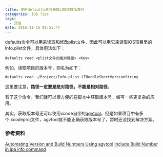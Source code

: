 ```yaml
---
title: 使用defaults命令获取iOS项目版本号
categories: iOS Tips
tags:
  - 其他
date: 2016-11-15 09:51:44
---
```


defaults命令可以用来读取和修改plist文件，因此可以用它来读取iOS项目里的Info.plist文件，具体用法如下：

```shell
defaults read <plist文件的绝对路径> <Key>
```

例如，读取项目的版本号，则名为如下：

```shell
defaults read ~/Project/Info.plist CFBundleShortVersionString
```

这里要注意，**路径一定要是绝对路径，不能是相对路径**。

有了这个命令，我们就可以很方便的在脚本中获取版本号，编写一些更复杂的应用。

其实，获取版本号还可以使用xcode自带的[agvtool](https://developer.apple.com/legacy/library/documentation/Darwin/Reference/ManPages/man1/agvtool.1.html)，但是如果项目中有多个.xcodeproj文件，agvtool就不能正确获取版本号了，暂时还没找到解决方案。

### 参考资料

[Automating Version and Build Numbers Using agvtool](https://developer.apple.com/library/content/qa/qa1827/_index.html)
[Include Build Number in ipa info command](https://github.com/nomad/shenzhen/issues/160)
